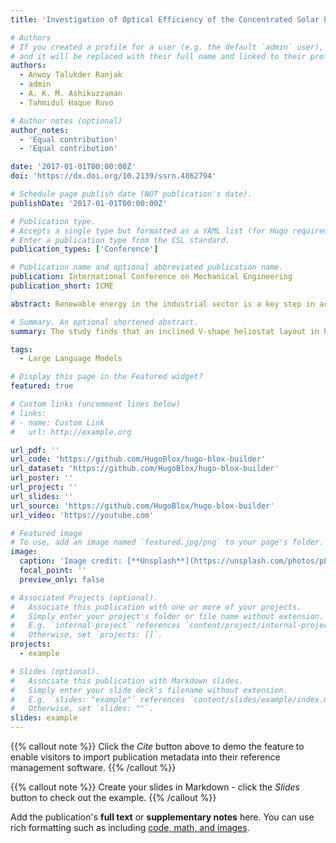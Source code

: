 ```yaml
---
title: 'Investigation of Optical Efficiency of the Concentrated Solar Power System Located on the Inclined Hillside Areas'

# Authors
# If you created a profile for a user (e.g. the default `admin` user), write the username (folder name) here
# and it will be replaced with their full name and linked to their profile.
authors:
  - Anwoy Talukder Ranjak
  - admin
  - A. K. M. Ashikuzzaman
  - Tahmidul Haque Ruvo

# Author notes (optional)
author_notes:
  - 'Equal contribution'
  - 'Equal contribution'

date: '2017-01-01T00:00:00Z'
doi: 'https://dx.doi.org/10.2139/ssrn.4862794'

# Schedule page publish date (NOT publication's date).
publishDate: '2017-01-01T00:00:00Z'

# Publication type.
# Accepts a single type but formatted as a YAML list (for Hugo requirements).
# Enter a publication type from the CSL standard.
publication_types: ['Conference']

# Publication name and optional abbreviated publication name.
publication: International Conference on Mechanical Engineering
publication_short: ICME

abstract: Renewable energy in the industrial sector is a key step in achieving low-carbon production systems. Concentrated Solar Power (CSP) technologies can be used to generate electricity by converting sunlight energy to power a turbine. Solar Power Tower (SPT) has become more developed and well-liked in recent years on a commercial scale, despite the fact that parabolic trough is still the most well-known and widely used CSP technology. In this study, the inclined barren surfaces of hillside areas are taken as solar fields which are named as Hillside Concentrated Solar Powerplant (HCSP) system. For this, three different barren hilly areas located at United States have been selected where the solar irradiation is moderately higher. A simple inclined plane V-shape layout with 5100 heliostats is simulated for optical efficiency in each of the locations for four days of a year and three times of a day. These simulation results show that the inclined rectangular array type layout provides greater optical efficiency at any of the three locations investigated than the optical efficiencies of the traditional horizontal plane functional layouts.

# Summary. An optional shortened abstract.
summary: The study finds that an inclined V-shape heliostat layout in hillside CSP systems yields higher optical efficiency than traditional layouts across various U.S. locations.

tags:
  - Large Language Models

# Display this page in the Featured widget?
featured: true

# Custom links (uncomment lines below)
# links:
# - name: Custom Link
#   url: http://example.org

url_pdf: ''
url_code: 'https://github.com/HugoBlox/hugo-blox-builder'
url_dataset: 'https://github.com/HugoBlox/hugo-blox-builder'
url_poster: ''
url_project: ''
url_slides: ''
url_source: 'https://github.com/HugoBlox/hugo-blox-builder'
url_video: 'https://youtube.com'

# Featured image
# To use, add an image named `featured.jpg/png` to your page's folder.
image:
  caption: 'Image credit: [**Unsplash**](https://unsplash.com/photos/pLCdAaMFLTE)'
  focal_point: ''
  preview_only: false

# Associated Projects (optional).
#   Associate this publication with one or more of your projects.
#   Simply enter your project's folder or file name without extension.
#   E.g. `internal-project` references `content/project/internal-project/index.md`.
#   Otherwise, set `projects: []`.
projects:
  - example

# Slides (optional).
#   Associate this publication with Markdown slides.
#   Simply enter your slide deck's filename without extension.
#   E.g. `slides: "example"` references `content/slides/example/index.md`.
#   Otherwise, set `slides: ""`.
slides: example
---
```


{{% callout note %}}
Click the _Cite_ button above to demo the feature to enable visitors to import publication metadata into their reference management software.
{{% /callout %}}

{{% callout note %}}
Create your slides in Markdown - click the _Slides_ button to check out the example.
{{% /callout %}}

Add the publication's **full text** or **supplementary notes** here. You can use rich formatting such as including [code, math, and images](https://docs.hugoblox.com/content/writing-markdown-latex/).
